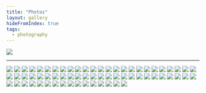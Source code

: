 ```yaml
---
title: "Photos"
layout: gallery
hideFromIndex: true
tags:
  - photography
---
```


![](/content/posts/assets/photos/2007-04-02_16.06.42.jpg)

---

![](/content/posts/assets/photos/2007-04-04_16.12.06.jpg)
![](/content/posts/assets/photos/2007-04-05_14.16.36.jpg)
![](/content/posts/assets/photos/2007-06-21_13.51.15.jpg)
![](/content/posts/assets/photos/2007-07-18_05.15.08.jpg)
![](/content/posts/assets/photos/2007-07-18_05.19.43.jpg)
![](/content/posts/assets/photos/2007-07-25_12.32.37.jpg)
![](/content/posts/assets/photos/2007-07-25_16.38.49.jpg)
![](/content/posts/assets/photos/2007-07-26_17.45.19.jpg)
![](/content/posts/assets/photos/2007-07-28_14.55.03.jpg)
![](/content/posts/assets/photos/2007-07-30_16.20.47.jpg)
![](/content/posts/assets/photos/2007-08-06_12.54.45.jpg)
![](/content/posts/assets/photos/2007-08-18_21.39.36.jpg)
![](/content/posts/assets/photos/2007-08-20_18.06.19.jpg)
![](/content/posts/assets/photos/2007-08-20_18.06.48.jpg)
![](/content/posts/assets/photos/2007-08-22_02.31.19.jpg)
![](/content/posts/assets/photos/2007-09-03_19.26.53.jpg)
![](/content/posts/assets/photos/2007-09-09_13.38.52.jpg)
![](/content/posts/assets/photos/2007-09-09_13.56.42.jpg)
![](/content/posts/assets/photos/2007-09-09_13.59.31.jpg)
![](/content/posts/assets/photos/2007-09-09_14.12.55.jpg)
![](/content/posts/assets/photos/2007-09-09_14.22.42.jpg)
![](/content/posts/assets/photos/2007-09-12_11.26.44.jpg)
![](/content/posts/assets/photos/2007-09-12_11.31.01.jpg)
![](/content/posts/assets/photos/2007-09-12_11.34.58.jpg)
![](/content/posts/assets/photos/2007-09-13_11.16.38.jpg)
![](/content/posts/assets/photos/2007-09-13_11.18.36.jpg)
![](/content/posts/assets/photos/2007-09-13_14.08.26.jpg)
![](/content/posts/assets/photos/2007-09-13_14.28.44.jpg)
![](/content/posts/assets/photos/2007-09-13_14.31.13.jpg)
![](/content/posts/assets/photos/2007-09-13_14.33.19.jpg)
![](/content/posts/assets/photos/2007-09-24_13.50.53.jpg)
![](/content/posts/assets/photos/2007-10-21_12.53.29.jpg)
![](/content/posts/assets/photos/2007-10-21_13.14.38.jpg)
![](/content/posts/assets/photos/2007-10-21_13.14.57.jpg)
![](/content/posts/assets/photos/2007-10-21_13.18.04.jpg)
![](/content/posts/assets/photos/2007-10-21_13.22.05.jpg)
![](/content/posts/assets/photos/2007-10-21_13.23.11.jpg)
![](/content/posts/assets/photos/2007-10-21_13.43.06.jpg)
![](/content/posts/assets/photos/2007-10-21_13.43.24-1.jpg)
![](/content/posts/assets/photos/2007-10-30_15.25.49.jpg)
![](/content/posts/assets/photos/2007-10-30_16.13.04.jpg)
![](/content/posts/assets/photos/2007-10-30_16.21.37.jpg)
![](/content/posts/assets/photos/2007-11-03_20.46.28.jpg)
![](/content/posts/assets/photos/2007-11-03_21.17.44.jpg)
![](/content/posts/assets/photos/2007-11-03_21.23.11.jpg)
![](/content/posts/assets/photos/2007-11-03_21.28.03.jpg)
![](/content/posts/assets/photos/2007-11-03_21.28.06.jpg)
![](/content/posts/assets/photos/2007-11-17_17.49.09.jpg)
![](/content/posts/assets/photos/2007-11-17_17.56.31.jpg)
![](/content/posts/assets/photos/2007-11-17_18.11.11.jpg)
![](/content/posts/assets/photos/2007-11-17_18.28.49.jpg)
![](/content/posts/assets/photos/2007-11-27_21.45.54.jpg)
![](/content/posts/assets/photos/2007-11-27_22.08.11.jpg)
![](/content/posts/assets/photos/2007-12-01_11.35.06.jpg)
![](/content/posts/assets/photos/2007-12-01_11.47.11.jpg)
![](/content/posts/assets/photos/2007-12-01_12.11.51.jpg)
![](/content/posts/assets/photos/2007-12-01_17.05.18.jpg)
![](/content/posts/assets/photos/2007-12-11_16.50.57.jpg)
![](/content/posts/assets/photos/2007-12-11_16.54.44.jpg)
![](/content/posts/assets/photos/2007-12-11_16.56.10.jpg)
![](/content/posts/assets/photos/2007-12-11_16.56.31.jpg)
![](/content/posts/assets/photos/2007-12-11_16.57.10.jpg)
![](/content/posts/assets/photos/2007-12-11_17.01.00.jpg)
![](/content/posts/assets/photos/2007-12-11_17.05.27.jpg)
![](/content/posts/assets/photos/2007-12-27_13.34.07.jpg)
![](/content/posts/assets/photos/2007-12-30_15.10.55.jpg)